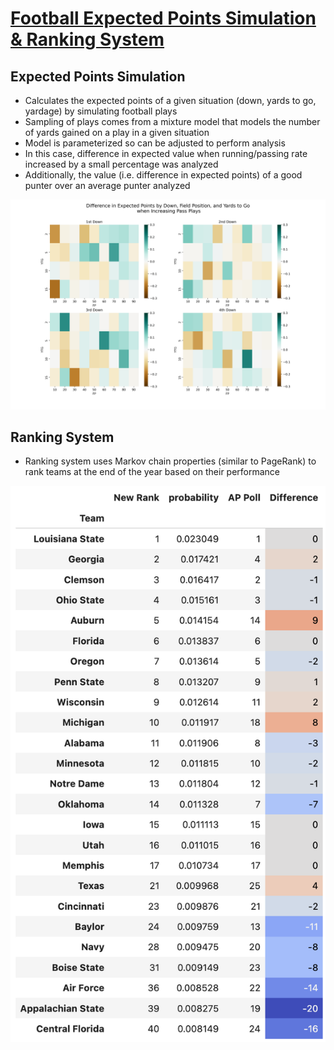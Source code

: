 # [Football Expected Points Simulation & Ranking System](https://github.com/silashayes/football-expected-points)

## Expected Points Simulation
- Calculates the expected points of a given situation (down, yards to go, yardage) by simulating football plays
- Sampling of plays comes from a mixture model that models the number of yards gained on a play in a given situation
- Model is parameterized so can be adjusted to perform analysis
- In this case, difference in expected value when running/passing rate increased by a small percentage was analyzed
- Additionally, the value (i.e. difference in expected points) of a good punter over an average punter analyzed
<p align="center">
  <img src="./images/EP%20Pass%20Visualization.png" alt="EP Viz" width:"50"/>
</p>

## Ranking System
- Ranking system uses Markov chain properties (similar to PageRank) to rank teams at the end of the year based on their performance
<p align="center">
  <img src="./images/Rankings%20Table.png" alt="Markov Rank Viz" width:"50"/>
</p>
